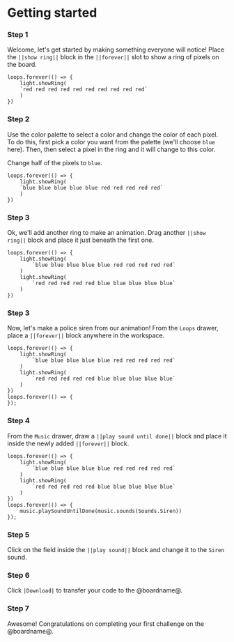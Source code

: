 # Getting started

### Step 1

Welcome, let's get started by making something everyone will notice! Place the ``||show ring||`` block in the ``||forever||`` slot to show a ring of pixels on the board.

```blocks
loops.forever(() => {
    light.showRing(
    `red red red red red red red red red red`
    )
})
```

### Step 2

Use the color palette to select a color and change the color of each pixel. To do this, first pick a color you want from the
palette (we'll choose `blue` here).
Then, then select a pixel in the ring and it will change to this color.

Change half of the pixels to `blue`.

```blocks
loops.forever(() => {
    light.showRing(
    `blue blue blue blue blue red red red red red`
    )
})
```

### Step 3

Ok, we'll add another ring to make an animation. Drag another ``||show ring||`` block and place it just beneath the first one.

```blocks
loops.forever(() => {
    light.showRing(
        `blue blue blue blue blue red red red red red`
    )
    light.showRing(
        `red red red red red blue blue blue blue blue`
    )
})
```

### Step 3

Now, let's make a police siren from our animation! From the `Loops` drawer, place a ``||forever||`` block anywhere in the workspace.

```blocks
loops.forever(() => {
    light.showRing(
        `blue blue blue blue blue red red red red red`
    )
    light.showRing(
        `red red red red red blue blue blue blue blue`
    )
})
loops.forever(() => {
});
```

### Step 4

From the `Music` drawer, draw a ``||play sound until done||`` block and place it inside the newly added ``||forever||`` block.

```blocks
loops.forever(() => {
    light.showRing(
        `blue blue blue blue blue red red red red red`
    )
    light.showRing(
        `red red red red red blue blue blue blue blue`
    )
})
loops.forever(() => {
    music.playSoundUntilDone(music.sounds(Sounds.Siren))
});
```

### Step 5

Click on the field inside the ``||play sound||`` block and change it to the ``Siren`` sound.

### Step 6

Click ``|Download|`` to transfer your code to the @boardname@.

### Step 7

Awesome! Congratulations on completing your first challenge on the @boardname@.
